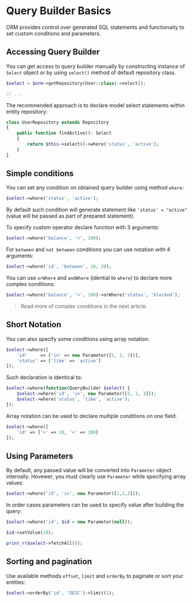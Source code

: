# Query Builder Basics
ORM provides control over generated SQL statements and functionaity to set custom conditions and parameters.

## Accessing Query Builder
You can get access to query builder manually by constructing instance of `Select` object or by using `select()` method of default repository class.

```php
$select = $orm->getRepository(User::class)->select();

// ...
```

The recommended approach is to declare model select statements within entity repository:

```php
class UserRepository extends Repository
{
    public function findActive(): Select
    {
        return $this->select()->where('status', 'active');
    }
}
```

## Simple conditions
You can set any condition on obtained query builder using method `where`:

```php
$select->where('status', 'active');
```

By default such condition will generate statement like `'status' = "active"` (value will be passed as part of prepared statement).

To specify custom operator declare function with 3 arguments:

```php
$select->where('balance', '>', 100);
```

For `between` and `not between` conditions you can use notation with 4 arguments:

```php
$select->where('id', 'between', 10, 20);
```

You can use `orWhere` and `andWhere` (idential to `where`) to declare more complex conditions:

```php
$select->where('balance', '<', 100)->orWhere('status', 'blocked');
```

> Read more of complex conditions in the next article.

## Short Notation
You can also specify some conditions using array notation:

```php
$select->where([
    'id'     => ['in' => new Parameter([1, 2, 3])],
    'status' => ['like' => 'active']
]);
```

Such declaration is identical to:

```php
$select->where(function(QueryBuilder $select) {
    $select->where('id', 'in', new Parameter([1, 2, 3]));
    $select->where('status', 'like', 'active');
});
```

Array notation can be used to declare multiple conditions on one field:

```php
$select->where([
    'id' => ['>' => 10, '<' => 100]
]);
```

## Using Parameters
By default, any passed value will be converted into `Parameter` object internally. Hovewer, you must clearly use `Parameter` while specifying array values:

```php
$select->where('id', 'in', new Parameter([1,2,3]));
```

In order cases parameters can be used to specify value after building the query:

```php
$select->where('id', $id = new Parameter(null));

$id->setValue(10);

print_r($select->fetchAll());
```

## Sorting and pagination
Use available methods `offset`, `limit` and `orderBy` to paginate or sort your entities:

```php
$select->orderBy('id', 'DESC')->limit(1);
```
